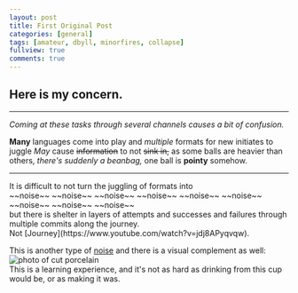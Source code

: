```yaml
---
layout: post
title: First Original Post
categories: [general]
tags: [amateur, dbyll, minorfires, collapse]
fullview: true
comments: true
---
```


## Here is my concern.

- - - - - -

*Coming at these tasks through several channels causes a bit of confusion.*

**Many** languages come into play and *multiple* formats for new initiates to juggle
*May* cause ~~information~~ to not ~~sink in,~~ as some balls are heavier than others,
_there's suddenly a beanbag,_ one ball is __pointy__ somehow.
<hr/>
It is difficult to not turn the juggling of formats into<br>
~~noise~~ ~~noise~~ ~~noise~~
~~noise~~ ~~noise~~ ~~noise~~
~~noise~~ ~~noise~~ ~~noise~~<br>
but there is shelter in layers of attempts and successes and failures through multiple commits along the journey. <br> Not [Journey](https://www.youtube.com/watch?v=jdj8APyqvqw).<br>

This is another type of [noise](https://minorfires.bandcamp.com/releases) 
and there is a visual complement as well:<br> ![photo of cut porcelain](http://artsake.massculturalcouncil.org/blog/artsake/wp-content/uploads/2013/09/Tea.jpg)<br>
This is a learning experience, and it's not as hard as drinking from this cup would be, or as making it was.